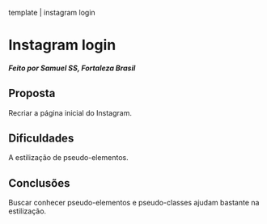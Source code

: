 template | instagram login
 # Instagram login



##### Feito por Samuel SS, Fortaleza  Brasil

## Proposta 

Recriar a página inicial do Instagram.

## Dificuldades

A estilização de pseudo-elementos.

## Conclusões

Buscar conhecer pseudo-elementos e pseudo-classes ajudam bastante na estilização.
